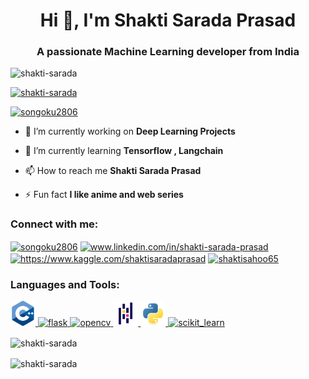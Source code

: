 <h1 align="center">Hi 👋, I'm Shakti Sarada Prasad</h1>
<h3 align="center">A passionate Machine Learning developer from India</h3>

<p align="left"> <img src="https://komarev.com/ghpvc/?username=shakti-sarada&label=Profile%20views&color=0e75b6&style=flat" alt="shakti-sarada" /> </p>

<p align="left"> <a href="https://github.com/ryo-ma/github-profile-trophy"><img src="https://github-profile-trophy.vercel.app/?username=shakti-sarada" alt="shakti-sarada" /></a> </p>

<p align="left"> <a href="https://twitter.com/songoku2806" target="blank"><img src="https://img.shields.io/twitter/follow/songoku2806?logo=twitter&style=for-the-badge" alt="songoku2806" /></a> </p>

- 🔭 I’m currently working on **Deep Learning Projects**

- 🌱 I’m currently learning **Tensorflow , Langchain**

- 📫 How to reach me **Shakti Sarada Prasad**

- ⚡ Fun fact **I like anime and web series**

<h3 align="left">Connect with me:</h3>
<p align="left">
<a href="https://twitter.com/songoku2806" target="blank"><img align="center" src="https://raw.githubusercontent.com/rahuldkjain/github-profile-readme-generator/master/src/images/icons/Social/twitter.svg" alt="songoku2806" height="30" width="40" /></a>
<a href="https://linkedin.com/in/www.linkedin.com/in/shakti-sarada-prasad" target="blank"><img align="center" src="https://raw.githubusercontent.com/rahuldkjain/github-profile-readme-generator/master/src/images/icons/Social/linked-in-alt.svg" alt="www.linkedin.com/in/shakti-sarada-prasad" height="30" width="40" /></a>
<a href="https://kaggle.com/https://www.kaggle.com/shaktisaradaprasad" target="blank"><img align="center" src="https://raw.githubusercontent.com/rahuldkjain/github-profile-readme-generator/master/src/images/icons/Social/kaggle.svg" alt="https://www.kaggle.com/shaktisaradaprasad" height="30" width="40" /></a>
<a href="https://www.leetcode.com/shaktisahoo65" target="blank"><img align="center" src="https://raw.githubusercontent.com/rahuldkjain/github-profile-readme-generator/master/src/images/icons/Social/leet-code.svg" alt="shaktisahoo65" height="30" width="40" /></a>
</p>

<h3 align="left">Languages and Tools:</h3>
<p align="left"> <a href="https://www.w3schools.com/cpp/" target="_blank" rel="noreferrer"> <img src="https://raw.githubusercontent.com/devicons/devicon/master/icons/cplusplus/cplusplus-original.svg" alt="cplusplus" width="40" height="40"/> </a> <a href="https://flask.palletsprojects.com/" target="_blank" rel="noreferrer"> <img src="https://www.vectorlogo.zone/logos/pocoo_flask/pocoo_flask-icon.svg" alt="flask" width="40" height="40"/> </a> <a href="https://opencv.org/" target="_blank" rel="noreferrer"> <img src="https://www.vectorlogo.zone/logos/opencv/opencv-icon.svg" alt="opencv" width="40" height="40"/> </a> <a href="https://pandas.pydata.org/" target="_blank" rel="noreferrer"> <img src="https://raw.githubusercontent.com/devicons/devicon/2ae2a900d2f041da66e950e4d48052658d850630/icons/pandas/pandas-original.svg" alt="pandas" width="40" height="40"/> </a> <a href="https://www.python.org" target="_blank" rel="noreferrer"> <img src="https://raw.githubusercontent.com/devicons/devicon/master/icons/python/python-original.svg" alt="python" width="40" height="40"/> </a> <a href="https://scikit-learn.org/" target="_blank" rel="noreferrer"> <img src="https://upload.wikimedia.org/wikipedia/commons/0/05/Scikit_learn_logo_small.svg" alt="scikit_learn" width="40" height="40"/> </a> </p>

<p><img align="center" src="https://github-readme-stats.vercel.app/api/top-langs?username=shakti-sarada&show_icons=true&locale=en&layout=compact" alt="shakti-sarada" /></p>

<p><img align="center" src="https://github-readme-streak-stats.herokuapp.com/?user=shakti-sarada&" alt="shakti-sarada" /></p>
